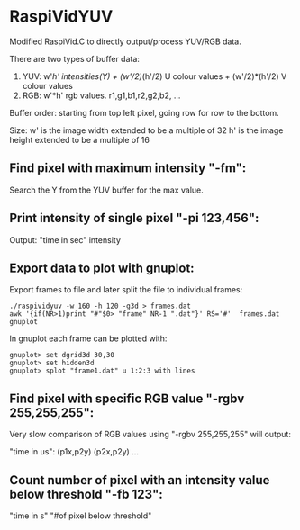 RaspiVidYUV
===========
Modified RaspiVid.C to directly output/process YUV/RGB data.

There are two types of buffer data:

1. YUV: w'*h' intensities(Y) + (w'/2)*(h'/2) U colour values + (w'/2)*(h'/2) V colour values
2. RGB: w'*h' rgb values. r1,g1,b1,r2,g2,b2, ...
 
Buffer order: starting from top left pixel, going row for row to the bottom.

Size: w' is the image width extended to be a multiple of 32
      h' is the image height extended to be a multiple of 16


Find pixel with maximum intensity "-fm":
----------------------------------------
Search the Y from the YUV buffer for the max value.

Print intensity of single pixel "-pi 123,456":
----------------------------------------------
Output: "time in sec" intensity

Export data to plot with gnuplot:
---------------------------------

Export frames to file and later split the file to individual frames:

    ./raspividyuv -w 160 -h 120 -g3d > frames.dat
    awk '{if(NR>1)print "#"$0> "frame" NR-1 ".dat"}' RS='#'  frames.dat
    gnuplot

In gnuplot each frame can be plotted with:

    gnuplot> set dgrid3d 30,30
    gnuplot> set hidden3d
    gnuplot> splot "frame1.dat" u 1:2:3 with lines

Find pixel with specific RGB value "-rgbv 255,255,255":
-------------------------------------------------------
Very slow comparison of RGB values using "-rgbv 255,255,255" will output:

"time in us": (p1x,p2y) (p2x,p2y) ...

Count number of pixel with an intensity value below threshold "-fb 123":
------------------------------------------------------------------------
"time in s" "#of pixel below threshold"
    